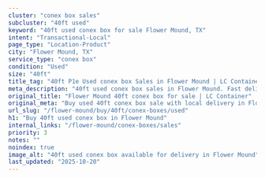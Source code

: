 ```yaml
---
cluster: "conex box sales"
subcluster: "40ft used"
keyword: "40ft used conex box for sale Flower Mound, TX"
intent: "Transactional-Local"
page_type: "Location-Product"
city: "Flower Mound, TX"
service_type: "conex box"
condition: "Used"
size: "40ft"
title_tag: "40ft P1e Used conex box Sales in Flower Mound | LC Container"
meta_description: "40ft used conex box sales in Flower Mound. Fast delivery, competitive pricing. Serving conex boxes area. Quote ID: X6E. Call (214) 524-4168 for your free quote today."
original_title: "Flower Mound 40ft conex box for sale | LC Container"
original_meta: "Buy used 40ft conex box sale with local delivery in Flower Mound, TX. LC Container — local Since 2003. Request a fast quote today."
url_slug: "/flower-mound/buy/40ft/conex-boxes/used"
h1: "Buy 40ft used conex box in Flower Mound"
internal_links: "/flower-mound/conex-boxes/sales"
priority: 3
notes: ""
noindex: true
image_alt: "40ft used conex box available for delivery in Flower Mound"
last_updated: "2025-10-20"
---
```


<!-- TODO: Add unique city/inventory copy, images, and internal links here. -->
